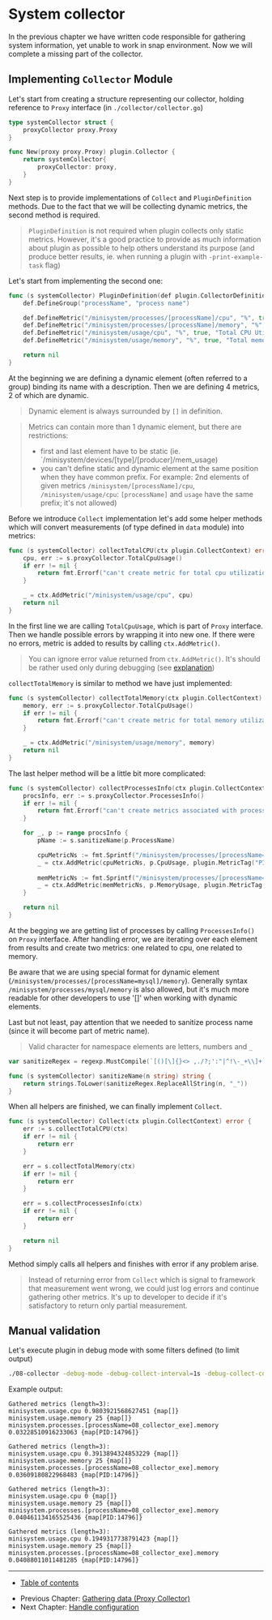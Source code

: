 # System collector

In the previous chapter we have written code responsible for gathering system information, yet unable to work in snap environment.
Now we will complete a missing part of the collector.  

## Implementing `Collector` Module

Let's start from creating a structure representing our collector, holding reference to `Proxy` interface (in `./collector/collector.go`)

```go
type systemCollector struct {
	proxyCollector proxy.Proxy
}

func New(proxy proxy.Proxy) plugin.Collector {
	return systemCollector{
		proxyCollector: proxy,
	}
}
```

Next step is to provide implementations of `Collect` and `PluginDefinition` methods.
Due to the fact that we will be collecting dynamic metrics, the second method is required.

> `PluginDefinition` is not required when plugin collects only static metrics. 
> However, it's a good practice to provide as much information about plugin as possible to help others understand its purpose (and produce better results, ie. when running a plugin with `-print-example-task` flag) 

Let's start from implementing the second one:
```go
func (s systemCollector) PluginDefinition(def plugin.CollectorDefinition) error {
	def.DefineGroup("processName", "process name")

	def.DefineMetric("/minisystem/processes/[processName]/cpu", "%", true, "CPU Utilization by current process")
	def.DefineMetric("/minisystem/processes/[processName]/memory", "%", true, "Memory Utilization by current process")
	def.DefineMetric("/minisystem/usage/cpu", "%", true, "Total CPU Utilization")
	def.DefineMetric("/minisystem/usage/memory", "%", true, "Total memory Utilization")

	return nil
}
```
At the beginning we are defining a dynamic element (often referred to a group) binding its name with a description.
Then we are defining 4 metrics, 2 of which are dynamic. 

> Dynamic element is always surrounded by `[]` in definition.

> Metrics can contain more than 1 dynamic element, but there are restrictions:
> - first and last element have to be static (ie. `/minisystem/devices/[type]/[producer]/mem_usage)
> - you can't define static and dynamic element at the same position when they have common prefix. For example: 2nd elements of given metrics `/minisystem/[processName]/cpu`, `/minisystem/usage/cpu`: `[processName]` and `usage` have the same prefix; it's not allowed)

Before we introduce `Collect` implementation let's add some helper methods which will convert measurements (of type defined in `data` module) into metrics:

```go
func (s systemCollector) collectTotalCPU(ctx plugin.CollectContext) error {
	cpu, err := s.proxyCollector.TotalCpuUsage()
	if err != nil {
		return fmt.Errorf("can't create metric for total cpu utilization: %v", err)
	}

	_ = ctx.AddMetric("/minisystem/usage/cpu", cpu)
	return nil
}
```

In the first line we are calling `TotalCpuUsage`, which is part of `Proxy` interface. 
Then we handle possible errors by wrapping it into new one.
If there were no errors, metric is added to results by calling `ctx.AddMetric()`.

> You can ignore error value returned from `ctx.AddMetric()`. It's should be rather used only during debugging (see [explanation](/v2/tutorial/faq#should-i-handle-error-value-from-ctxaddmetric))    

`collectTotalMemory` is similar to method we have just implemented:
```go
func (s systemCollector) collectTotalMemory(ctx plugin.CollectContext) error {
	memory, err := s.proxyCollector.TotalCpuUsage()
	if err != nil {
		return fmt.Errorf("can't create metric for total memory utilization: %v", err)
	}

	_ = ctx.AddMetric("/minisystem/usage/memory", memory)
	return nil
}
```

The last helper method will be a little bit more complicated:
```go
func (s systemCollector) collectProcessesInfo(ctx plugin.CollectContext) error {
    procsInfo, err := s.proxyCollector.ProcessesInfo()
    if err != nil {
        return fmt.Errorf("can't create metrics associated with processes")
    }

    for _, p := range procsInfo {
        pName := s.sanitizeName(p.ProcessName)

        cpuMetricNs := fmt.Sprintf("/minisystem/processes/[processName=%s]/cpu", pName)
        _ = ctx.AddMetric(cpuMetricNs, p.CpuUsage, plugin.MetricTag("PID", fmt.Sprintf("%d", p.PID)))
        
        memMetricNs := fmt.Sprintf("/minisystem/processes/[processName=%s]/memory", pName)
        _ = ctx.AddMetric(memMetricNs, p.MemoryUsage, plugin.MetricTag("PID", fmt.Sprintf("%d", p.PID)))
    }

    return nil
}
```
At the begging we are getting list of processes by calling `ProcessesInfo()` on `Proxy` interface.
After handling error, we are iterating over each element from results and create two metrics: one related to cpu, one related to memory.

Be aware that we are using special format for dynamic element (`/minisystem/processes/[processName=mysql]/memory`).
Generally syntax `/minisystem/processes/mysql/memory` is also allowed, but it's much more readable for other developers to use '[]' when working with dynamic elements.

Last but not least, pay attention that we needed to sanitize process name (since it will become part of metric name).

> Valid character for namespace elements are letters, numbers and `_`

```go
var sanitizeRegex = regexp.MustCompile(`[()[\]{}<> ,./?;':"|^!\-_+\\]+`)

func (s systemCollector) sanitizeName(n string) string {
	return strings.ToLower(sanitizeRegex.ReplaceAllString(n, "_"))
}
```

When all helpers are finished, we can finally implement `Collect`.
```go
func (s systemCollector) Collect(ctx plugin.CollectContext) error {
	err := s.collectTotalCPU(ctx)
	if err != nil {
		return err
	}

	err = s.collectTotalMemory(ctx)
	if err != nil {
		return err
	}

	err = s.collectProcessesInfo(ctx)
	if err != nil {
		return err
	}

	return nil
}
```

Method simply calls all helpers and finishes with error if any problem arise. 

> Instead of returning error from `Collect` which is signal to framework that measurement went wrong, we could just log errors and continue gathering other metrics.
> It's up to developer to decide if it's satisfactory to return only partial measurement. 

## Manual validation

Let's execute plugin in debug mode with some filters defined (to limit output)
```bash
./08-collector -debug-mode -debug-collect-interval=1s -debug-collect-counts=4 -plugin-filter="/minisystem/usage/*;/minisystem/processes/08_collector_exe/memory"
```

Example output:
```
Gathered metrics (length=3):
minisystem.usage.cpu 0.9803921568627451 {map[]}
minisystem.usage.memory 25 {map[]}
minisystem.processes.[processName=08_collector_exe].memory 0.03228510916233063 {map[PID:14796]}

Gathered metrics (length=3):
minisystem.usage.cpu 0.3913894324853229 {map[]}
minisystem.usage.memory 25 {map[]}
minisystem.processes.[processName=08_collector_exe].memory 0.03609180822968483 {map[PID:14796]}

Gathered metrics (length=3):
minisystem.usage.cpu 0 {map[]}
minisystem.usage.memory 25 {map[]}
minisystem.processes.[processName=08_collector_exe].memory 0.040461134165525436 {map[PID:14796]}

Gathered metrics (length=3):
minisystem.usage.cpu 0.1949317738791423 {map[]}
minisystem.usage.memory 25 {map[]}
minisystem.processes.[processName=08_collector_exe].memory 0.04088011011481285 {map[PID:14796]}
```

----

* [Table of contents](/v2/README.md)
- Previous Chapter: [Gathering data (Proxy Collector)](/v2/tutorial/07-proxy/README.md)
- Next Chapter: [Handle configuration](/v2/tutorial/09-config/README.md)
